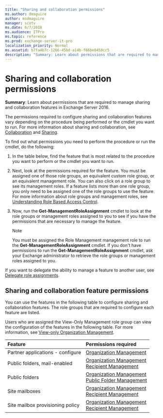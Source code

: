 ```yaml
---
title: "Sharing and collaboration permissions"
ms.author: dmaguire
author: msdmaguire
manager: scotv
ms.date: 6/7/2018
ms.audience: ITPro
ms.topic: reference
ms.prod: exchange-server-it-pro
localization_priority: Normal
ms.assetid: b7fa4b7c-1266-45bd-a14b-f66be0459cc5
description: "Summary: Learn about permissions that are required to manage sharing and collaboration features in Exchange Server 2016."
---
```


# Sharing and collaboration permissions

 **Summary**: Learn about permissions that are required to manage sharing and collaboration features in Exchange Server 2016.
  
The permissions required to configure sharing and collaboration features vary depending on the procedure being performed or the cmdlet you want to run. For more information about sharing and collaboration, see [Collaboration](http://technet.microsoft.com/library/f45c1be1-2a66-4610-a28d-4adc6d212769.aspx) and [Sharing](http://technet.microsoft.com/library/09e6732a-4e99-44d0-801d-9463fdc57a9b.aspx).
  
To find out what permissions you need to perform the procedure or run the cmdlet, do the following:
  
1. In the table below, find the feature that is most related to the procedure you want to perform or the cmdlet you want to run.
    
2. Next, look at the permissions required for the feature. You must be assigned one of those role groups, an equivalent custom role group, or an equivalent management role. You can also click on a role group to see its management roles. If a feature lists more than one role group, you only need to be assigned one of the role groups to use the feature. For more information about role groups and management roles, see [Understanding Role Based Access Control](https://technet.microsoft.com/library/dd298183.aspx).
    
3. Now, run the **Get-ManagementRoleAssignment** cmdlet to look at the role groups or management roles assigned to you to see if you have the permissions that are necessary to manage the feature.
    
    > [!NOTE]
    > You must be assigned the Role Management management role to run the **Get-ManagementRoleAssignment** cmdlet. If you don't have permissions to run the **Get-ManagementRoleAssignment** cmdlet, ask your Exchange administrator to retrieve the role groups or management roles assigned to you.
  
If you want to delegate the ability to manage a feature to another user, see [Delegate role assignments](https://technet.microsoft.com/library/dd351237.aspx).
  
## Sharing and collaboration feature permissions

You can use the features in the following table to configure sharing and collaboration features. The role groups that are required to configure each feature are listed.
  
Users who are assigned the View-Only Management role group can view the configuration of the features in the following table. For more information, see [View-only Organization Management](https://technet.microsoft.com/library/dd351130.aspx).
  
|**Feature**|**Permissions required**|
|:-----|:-----|
|Partner applications - configure  <br/> |[Organization Management](http://technet.microsoft.com/library/0bfd21c1-86ac-4369-86b7-aeba386741c8.aspx) <br/> |
|Public folders, mail-enabled  <br/> |[Organization Management](http://technet.microsoft.com/library/0bfd21c1-86ac-4369-86b7-aeba386741c8.aspx) <br/> [Recipient Management](http://technet.microsoft.com/library/669d602e-68e3-41f9-a455-b942d212d130.aspx) <br/> |
|Public folders  <br/> |[Organization Management](http://technet.microsoft.com/library/0bfd21c1-86ac-4369-86b7-aeba386741c8.aspx) <br/> [Public Folder Management](http://technet.microsoft.com/library/e167d95e-bb39-43fd-b960-204ab0de27da.aspx) <br/> |
|Site mailboxes  <br/> |[Organization Management](http://technet.microsoft.com/library/0bfd21c1-86ac-4369-86b7-aeba386741c8.aspx) <br/> [Recipient Management](http://technet.microsoft.com/library/669d602e-68e3-41f9-a455-b942d212d130.aspx) <br/> |
|Site mailbox provisioning policy  <br/> |[Organization Management](http://technet.microsoft.com/library/0bfd21c1-86ac-4369-86b7-aeba386741c8.aspx) <br/> [Recipient Management](http://technet.microsoft.com/library/669d602e-68e3-41f9-a455-b942d212d130.aspx) <br/> |
   

